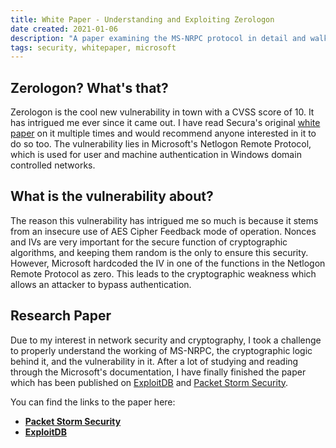 ```yaml
---
title: White Paper - Understanding and Exploiting Zerologon
date created: 2021-01-06
description: "A paper examining the MS-NRPC protocol in detail and walk through how to exploit it."
tags: security, whitepaper, microsoft
---
```


## Zerologon? What's that?
Zerologon is the cool new vulnerability in town with a CVSS score of 10. It has intrigued me ever since it came out. I have read Secura's original [white paper](https://www.secura.com/blog/zero-logon) on it multiple times and would recommend anyone interested in it to do so too.
The vulnerability lies in Microsoft's Netlogon Remote Protocol, which is used for user and machine authentication in Windows domain controlled networks.

## What is the vulnerability about?
The reason this vulnerability has intrigued me so much is because it stems from an insecure use of AES Cipher Feedback mode of operation. Nonces and IVs are very important for the secure function of cryptographic algorithms, and keeping them random is the only to ensure this security.
However, Microsoft hardcoded the IV in one of the functions in the Netlogon Remote Protocol as zero. This leads to the cryptographic weakness which allows an attacker to bypass authentication.

## Research Paper
Due to my interest in network security and cryptography, I took a challenge to properly understand the working of MS-NRPC, the cryptographic logic behind it, and the vulnerability in it.
After a lot of studying and reading through the Microsoft's documentation, I have finally finished the paper which has been published on [ExploitDB](https://www.exploit-db.com/papers) and [Packet Storm Security](https://packetstormsecurity.com/).

You can find the links to the paper here:
- [**Packet Storm Security**](https://packetstormsecurity.com/files/160823/Understanding-And-Exploiting-Zerologon.html)
- [**ExploitDB**](https://www.exploit-db.com/papers?author=10918)
